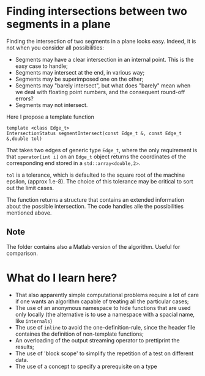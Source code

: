 # Finding intersections between two segments in a plane #

Finding the intersection of two segments in a plane looks easy. Indeed, it is not when you consider all possibilities:

- Segments may have a clear intersection in an internal point. This is the easy case to handle;
- Segments may intersect at the end, in various way;
- Segments may be superimposed one on the other;
- Segments may "barely intersect", but what does "barely" mean when we deal with floating point numbers, and the consequent round-off errors?
- Segments may not intersect.

Here I propose a template function

    template <class Edge_t>
    IntersectionStatus segmentIntersect(const Edge_t &, const Edge_t &,double tol)

That takes two edges of generic type `Edge_t`, where the only requirement is that `operator[int i]` on an `Edge_t` object returns the coordinates of the corresponding end stored in a `std::array<double,2>`.

`tol` is a tolerance, which is defaulted to the square root of the
machine epsilon, (approx 1.e-8). The choice of this tolerance may be
critical to sort out the limit cases.

The function returns a structure that contains an extended information
about the possible intersection. The code handles alle the possibilities mentioned above.

## Note ##

The folder contains also a Matlab version of the algorithm. Useful for comparison. 


# What do I learn here? #
- That also apparently simple computational problems require a lot of care if one wants an algorithm capable of treating all the particular cases;
- The use of an anonymous namespace to hide functions that are used only locally (the alternative is to use a namespace with a spacial name, like `internals`)
- The use of `inline` to avoid the one-definition-rule, since the header file containes the definition of non-template functions;
- An overloading of the output streaming operator to prettiprint the results;
- The use of 'block scope' to simplify the repetition of a test on different data.
- The use of a concept to specify a prerequisite on a type
